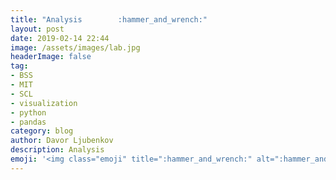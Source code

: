 ```yaml
---
title: "Analysis        :hammer_and_wrench:"
layout: post
date: 2019-02-14 22:44
image: /assets/images/lab.jpg
headerImage: false
tag:
- BSS
- MIT
- SCL
- visualization
- python
- pandas
category: blog
author: Davor Ljubenkov
description: Analysis
emoji: '<img class="emoji" title=":hammer_and_wrench:" alt=":hammer_and_wrench:" src="https://assets.github.com/images/icons/emoji/unicode/1f6E0.png" height="20" width="20" align="absmiddle">'
---
```

